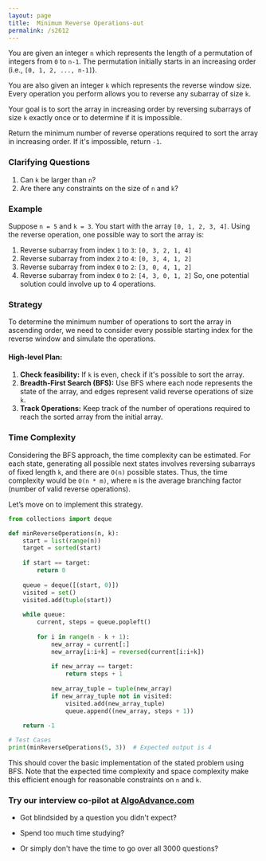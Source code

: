 ```yaml
---
layout: page
title:  Minimum Reverse Operations-out
permalink: /s2612
---
```


You are given an integer `n` which represents the length of a permutation of integers from `0` to `n-1`. The permutation initially starts in an increasing order (i.e., `[0, 1, 2, ..., n-1]`). 

You are also given an integer `k` which represents the reverse window size. Every operation you perform allows you to reverse any subarray of size `k`. 

Your goal is to sort the array in increasing order by reversing subarrays of size `k` exactly once or to determine if it is impossible.

Return the minimum number of reverse operations required to sort the array in increasing order. If it's impossible, return `-1`.

### Clarifying Questions
1. Can `k` be larger than `n`?
2. Are there any constraints on the size of `n` and `k`?

### Example
Suppose `n = 5` and `k = 3`. You start with the array `[0, 1, 2, 3, 4]`. Using the reverse operation, one possible way to sort the array is:
1. Reverse subarray from index `1` to `3`: `[0, 3, 2, 1, 4]`
2. Reverse subarray from index `2` to `4`: `[0, 3, 4, 1, 2]`
3. Reverse subarray from index `0` to `2`: `[3, 0, 4, 1, 2]`
4. Reverse subarray from index `0` to `2`: `[4, 3, 0, 1, 2]`
So, one potential solution could involve up to 4 operations.

### Strategy

To determine the minimum number of operations to sort the array in ascending order, we need to consider every possible starting index for the reverse window and simulate the operations.

#### High-level Plan:

1. **Check feasibility:** If `k` is even, check if it's possible to sort the array.
2. **Breadth-First Search (BFS):** Use BFS where each node represents the state of the array, and edges represent valid reverse operations of size `k`.
3. **Track Operations:** Keep track of the number of operations required to reach the sorted array from the initial array.

### Time Complexity

Considering the BFS approach, the time complexity can be estimated. For each state, generating all possible next states involves reversing subarrays of fixed length `k`, and there are `O(n)` possible states. Thus, the time complexity would be `O(n * m)`, where `m` is the average branching factor (number of valid reverse operations).

Let’s move on to implement this strategy.

```python
from collections import deque

def minReverseOperations(n, k):
    start = list(range(n))
    target = sorted(start)
    
    if start == target:
        return 0
    
    queue = deque([(start, 0)])
    visited = set()
    visited.add(tuple(start))
    
    while queue:
        current, steps = queue.popleft()
        
        for i in range(n - k + 1):
            new_array = current[:]
            new_array[i:i+k] = reversed(current[i:i+k])
            
            if new_array == target:
                return steps + 1
            
            new_array_tuple = tuple(new_array)
            if new_array_tuple not in visited:
                visited.add(new_array_tuple)
                queue.append((new_array, steps + 1))
                
    return -1

# Test Cases
print(minReverseOperations(5, 3))  # Expected output is 4
```

This should cover the basic implementation of the stated problem using BFS. Note that the expected time complexity and space complexity make this efficient enough for reasonable constraints on `n` and `k`.


### Try our interview co-pilot at [AlgoAdvance.com](https://algoAdvance.com)

- Got blindsided by a question you didn't expect?

- Spend too much time studying?

- Or simply don't have the time to go over all 3000 questions?

